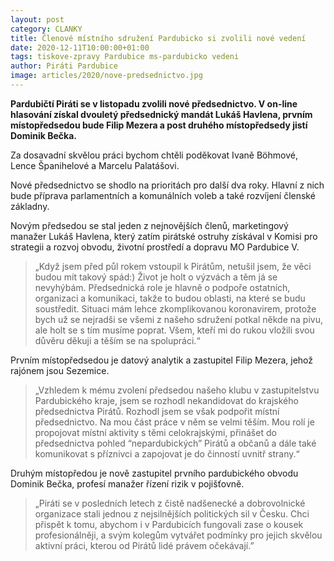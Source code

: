 ```yaml
---
layout: post
category: CLANKY
title: Členové místního sdružení Pardubicko si zvolili nové vedení
date: 2020-12-11T10:00:00+01:00
tags: tiskove-zpravy Pardubice ms-pardubicko vedeni
author: Piráti Pardubice
image: articles/2020/nove-predsednictvo.jpg
---
```


**Pardubičtí Piráti se v listopadu zvolili nové předsednictvo. V on-line hlasování
získal dvouletý předsednický mandát Lukáš Havlena, prvním místopředsedou bude
Filip Mezera a post druhého místopředsedy jistí Dominik Bečka.**

Za dosavadní skvělou práci bychom chtěli poděkovat Ivaně Böhmové, Lence
Španihelové a Marcelu Palatášovi.

Nové předsednictvo se shodlo na prioritách pro další dva roky. Hlavní z nich
bude příprava parlamentních a komunálních voleb a také rozvíjení členské
základny.

Novým předsedou se stal jeden z nejnovějších členů, marketingový manažer Lukáš
Havlena, který zatím pirátské ostruhy získával v Komisi pro strategii a rozvoj
obvodu, životní prostředí a dopravu MO Pardubice V.

>„Když jsem před půl rokem vstoupil k Pirátům, netušil jsem, že věci budou mít takový spád:) Život je holt o výzvách a těm já se nevyhýbám. Předsednická role je hlavně o podpoře ostatních, organizaci a komunikaci, takže to budou oblasti, na které se budu soustředit. Situaci mám lehce zkomplikovanou koronavirem, protože bych už se nejradši se všemi z našeho sdružení potkal někde na pivu, ale holt se s tím musíme poprat. Všem, kteří mi do rukou vložili svou důvěru děkuji a těším se na spolupráci.“

Prvním místopředsedou je datový analytik a zastupitel Filip Mezera, jehož
rajónem jsou Sezemice.

>„Vzhledem k mému zvolení předsedou našeho klubu v zastupitelstvu Pardubického kraje, jsem se rozhodl nekandidovat do krajského předsednictva Pirátů. Rozhodl jsem se však podpořit místní předsednictvo. Na mou část práce v něm se velmi těším. Mou rolí je propojovat místní aktivity s těmi celokrajskými, přinášet do předsednictva pohled “nepardubických” Pirátů a občanů a dále také komunikovat s příznivci a zapojovat je do činností uvnitř strany.“

Druhým místopředou je nově zastupitel prvního pardubického obvodu Dominik Bečka,
profesí manažer řízení rizik v pojišťovně.

>„Piráti se v posledních letech z čistě nadšenecké a dobrovolnické organizace stali jednou z nejsilnějších politických sil v Česku. Chci přispět k tomu, abychom i v Pardubicích fungovali zase o kousek profesionálněji, a svým kolegům vytvářet podmínky pro jejich skvělou aktivní práci, kterou od Pirátů lidé právem očekávají.”
